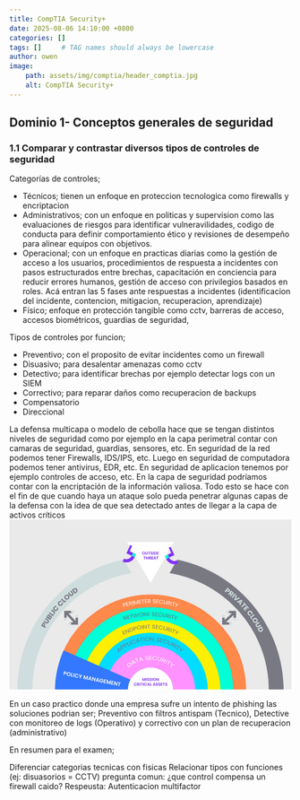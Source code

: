 ```yaml
---
title: CompTIA Security+
date: 2025-08-06 14:10:00 +0800
categories: []
tags: []     # TAG names should always be lowercase
author: owen
image:
    path: assets/img/comptia/header_comptia.jpg
    alt: CompTIA Security+
---
```


## Dominio 1- Conceptos generales de seguridad ##

### 1.1 Comparar y contrastar diversos tipos de controles de seguridad ###

Categorías de controles;
- Técnicos; tienen un enfoque en proteccion tecnologica como firewalls y encriptacion
- Administrativos; con un enfoque en politicas y supervision como las evaluaciones de riesgos para identificar vulneravilidades, codigo de conducta para definir comportamiento ético y revisiones de desempeño para alinear equipos con objetivos.
- Operacional; con un enfoque en practicas diarias como la gestión de acceso a los usuarios, procedimientos de respuesta a incidentes con pasos estructurados entre brechas, capacitación en conciencia para reducir errores humanos, gestión de acceso con privilegios basados en roles. Acá entran las 5 fases ante respuestas a incidentes (identificacion del incidente, contencion, mitigacion, recuperacion, aprendizaje)
- Físico; enfoque en protección tangible como cctv, barreras de acceso, accesos biométricos, guardias de seguridad, 

Tipos de controles por funcion;
+ Preventivo; con el proposito de evitar incidentes como un firewall
+ Disuasivo; para desalentar amenazas como cctv 
+ Detectivo; para identificar brechas por ejemplo detectar logs con un SIEM
+ Correctivo; para reparar daños como recuperacion de backups
+ Compensatorio
+ Direccional

La defensa multicapa o modelo de cebolla hace que se tengan distintos niveles de seguridad como por ejemplo en la capa perimetral contar con camaras de seguridad, guardias, sensores, etc. En seguridad de la red podemos tener Firewalls, IDS/IPS, etc. Luego en seguridad de computadora podemos tener antivirus, EDR, etc. En seguridad de aplicacion tenemos por ejemplo controles de acceso, etc. En la capa de seguridad podríamos contar con la encriptación de la información valiosa. Todo esto se hace con el fin de que cuando haya un ataque solo pueda penetrar algunas capas de la defensa con la idea de que sea detectado antes de llegar a la capa de activos críticos
![untitled](/assets/img/comptia/comptia2.jpg)

En un caso practico donde una empresa sufre un intento de phishing las soluciones podrian ser;
Preventivo con filtros antispam (Tecnico), Detective con monitoreo de logs (Operativo) y correctivo con un plan de recuperacion (administrativo)


En resumen para el examen;

Diferenciar categorias tecnicas con fisicas
Relacionar tipos con funciones (ej: disuasorios = CCTV)
pregunta comun: ¿que control compensa un firewall caido? Respeusta: Autenticacion multifactor